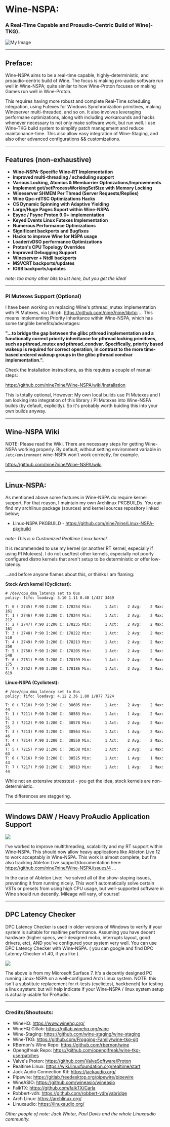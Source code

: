 # Wine-NSPA:
### A Real-Time Capable and Proaudio-Centric Build of Wine(-TKG).

![My Image](/examples/images/Wine-NSPA_desktop.png)

_________________________

## Preface:

Wine-NSPA aims to be a real-time capable, highly-deterministic, and proaudio-centric build of Wine. The focus is making pro-audio software run well in Wine-NSPA; quite similar to how Wine-Proton focuses on making Games run well in Wine-Proton. 

This requires having more robust and complete Real-Time scheduling integration, using Futexes for Windows Synchronization primitives, making Wineserver multi-threaded, and so on. It also involves leveraging performane optimizations, along with including workarounds and hacks whenever necessary to not only make software work, but run well. I use Wine-TKG build system to simplify patch management and reduce maintainance-time. This also allow easy integration of Wine-Staging, and also other advanced configurations && customizations.

_________________________

## Features (non-exhaustive)

* **Wine-NSPA-Specific Wine-RT Implementation**
* **Improved multi-threading / scheduling support**
* **Various Locking, Atomics & Membarrier Optmizations/Improvements**
* **Implement get/setProcessWorkingSetSize with Memory Locking**
* **Wineserver SHMEM Per Thread (Server Requests/Replies)**
* **Wine Qpc-rdTSC Optimizations Hacks**
* **CS Dynamic Spinning with Adaptive Yielding**
* **Large/Huge Pages Suport within Wine-NSPA**
* **Esync / Fsync Proton 9.0+ implementation**
* **Keyed Events Linux Futexes Implementation**
* **Numerous Performance Optimizations**
* **Significant backports and Bugfixes**
* **Hacks to improve Wine for NSPA usage**
* **Loader/vDSO performance Optimizations**
* **Proton's CPU Topology Overrides**
* **Improved Debugging Support**
* **Wineserver + Ntdll backports**
* **MSVCRT backports/updates**
* **IOSB backports/updates**

*note: too many other bits to list here, but you get the idea!*

_________________________

### Pi Mutexes Support (Optional)

I have been working on replacing Wine's pthread_mutex implementation with PI Mutexes, via Librpti: https://github.com/nine7nine/librtpi ... This means implementing Priority Inheritance within Wine-NSPA, which has some tangible benefits/advantages: 

__"...to bridge the gap between the glibc pthread implementation and a functionally correct priority inheritance for pthread locking primitives, such as pthread_mutex and pthread_condvar. Specifically, priority based wakeup is required for correct operation, in contrast to the more time-based ordered wakeup groups in the glibc pthread condvar implementation.".__

Check the Installation instructions, as this requires a couple of manual steps: 

https://github.com/nine7nine/Wine-NSPA/wiki/Installation

This is totally optional, However: My own local builds use Pi Mutexes and I am looking into integration of this library / PI Mutexes into Wine-NSPA builds (by default, explicitly). So it's probably worth buiding this into your own builds anyway. 

_________________________

## Wine-NSPA Wiki 

NOTE: Please read the Wiki. There are necessary steps for getting Wine-NSPA working properly. By default, without setting environment variable in `/etc/environment` wine-NSPA won't work correctly, for example. 

https://github.com/nine7nine/Wine-NSPA/wiki 

_________________________

## Linux-NSPA:

As mentioned above some features in Wine-NSPA do require kernel support. For that reason, I maintain my own Archlinux 
PKGBUILDs. You can find my archlinux package (sources) and kernel sources repository linked below;

* Linux-NSPA PKGBUILD - https://github.com/nine7nine/Linux-NSPA-pkgbuild

_note: This is a Customized Realtime Linux kernel._

It is recommended to use my kernel (or another RT kernel, especially if using PI Mutexes). I do not use/test other kernels, especially not poorly configured distro kernels that aren't setup to be deterministic or offer low-latency.

...and before anyone flames about this, or thinks I am flaming:

__Stock Arch kernel (Cyclictest):__

```
# /dev/cpu_dma_latency set to 0us
policy: fifo: loadavg: 3.10 1.11 0.40 1/437 3469           

T: 0 ( 2745) P:90 I:200 C: 178254 Min:      1 Act:    2 Avg:    2 Max:     161
T: 1 ( 2746) P:90 I:200 C: 178244 Min:      1 Act:    2 Avg:    2 Max:     212
T: 2 ( 2747) P:90 I:200 C: 178235 Min:      1 Act:    2 Avg:    2 Max:     161
T: 3 ( 2748) P:90 I:200 C: 178222 Min:      1 Act:    2 Avg:    2 Max:     510
T: 4 ( 2749) P:90 I:200 C: 178213 Min:      1 Act:    2 Avg:    2 Max:     350
T: 5 ( 2750) P:90 I:200 C: 178205 Min:      1 Act:    2 Avg:    2 Max:     548
T: 6 ( 2751) P:90 I:200 C: 178199 Min:      1 Act:    2 Avg:    2 Max:     175
T: 7 ( 2752) P:90 I:200 C: 178186 Min:      1 Act:    2 Avg:    2 Max:     619
```

__Linux-NSPA (Cyclictest):__

```
# /dev/cpu_dma_latency set to 0us
policy: fifo: loadavg: 4.12 2.36 1.80 1/877 7224          

T: 0 ( 7210) P:90 I:200 C:  38605 Min:      1 Act:    2 Avg:    2 Max:      44
T: 1 ( 7211) P:90 I:200 C:  38583 Min:      1 Act:    1 Avg:    2 Max:      51
T: 2 ( 7212) P:90 I:200 C:  38578 Min:      1 Act:    2 Avg:    2 Max:      55
T: 3 ( 7213) P:90 I:200 C:  38564 Min:      1 Act:    1 Avg:    2 Max:      46
T: 4 ( 7214) P:90 I:200 C:  38550 Min:      1 Act:    2 Avg:    2 Max:      43
T: 5 ( 7215) P:90 I:200 C:  38538 Min:      1 Act:    2 Avg:    2 Max:      63
T: 6 ( 7216) P:90 I:200 C:  38525 Min:      1 Act:    1 Avg:    1 Max:      43
T: 7 ( 7217) P:90 I:200 C:  38513 Min:      1 Act:    1 Avg:    2 Max:      44
```

While not an extensive stresstest - you get the idea, stock kernels are non-deterministic.

The differences are staggering.

_________________________

## Windows DAW / Heavy ProAudio Application Support

![](https://github.com/nine7nine/Wine-NSPA/blob/main/examples/images/Live11.png)

I've worked to improve multithreading, scalability and my RT support within Wine-NSPA. This should now allow heavy applications like Ableton Live 12 to work acceptably in Wine-NSPA. This work is almost complete, but I'm also tracking Ableton Live support/documentation here: https://github.com/nine7nine/Wine-NSPA/issues/4 ... 

In the case of Ableton Live: I've solved all of the show-stoping issues, preventing it from running nicely. This won't automatically solve certain VSTs or presets from using high CPU usage, but well-supported software in Wine should run decently. Mileage will vary, of course! 

_________________________

## DPC Latency Checker

DPC Latency Checker is used in older versions of Windows to verify if your system is suitable for realtime performance. Assuming you have decent hardware (higher specs, well-designed mobo, interrupts layout, good drivers, etc), AND you've configured your system very well. You can use DPC Latency Checker with Wine-NSPA. ( you can google and find DPC Latency Checker v1.40, if you like ).

![](https://github.com/nine7nine/Wine-NSPA/blob/main/examples/images/Dpc_Latency_Test.png)

The above is from my Microsoft Surface 7. It's a decently designed PC running Linux-NSPA on a well-configured Arch Linux system. NOTE: this isn't a substitute replacement for rt-tests (cyclictest, hackbench) for testing a linux system: but will help indicate if your Wine-NSPA / linux system setup is actually usable for ProAudio.
_________________________

### Credits/Shoutouts:

* WineHQ: https://www.winehq.org/
* WineHQ Gitlab: https://gitlab.winehq.org/wine
* Wine-Staging: https://github.com/wine-staging/wine-staging
* Wine-TKG: https://github.com/Frogging-Family/wine-tkg-git
* RBernon's Wine Repo: https://github.com/rbernon/wine
* Openglfreak Repo: https://github.com/openglfreak/wine-tkg-userpatches
* Valve's Proton: https://github.com/ValveSoftware/Proton
* Realtime Linux: https://wiki.linuxfoundation.org/realtime/start
* Jack Audio Connection Kit: https://jackaudio.org/
* Pipewire: https://gitlab.freedesktop.org/pipewire/pipewire
* WineASIO: https://github.com/wineasio/wineasio
* FalkTX: https://github.com/falkTX/Carla
* Robbert-vdh: https://github.com/robbert-vdh/yabridge
* Arch Linux: https://archlinux.org/
* Linuxaudio: https://linuxaudio.org/

_Other people of note: Jack Winter, Paul Davis and the whole Linuxaudio community._
